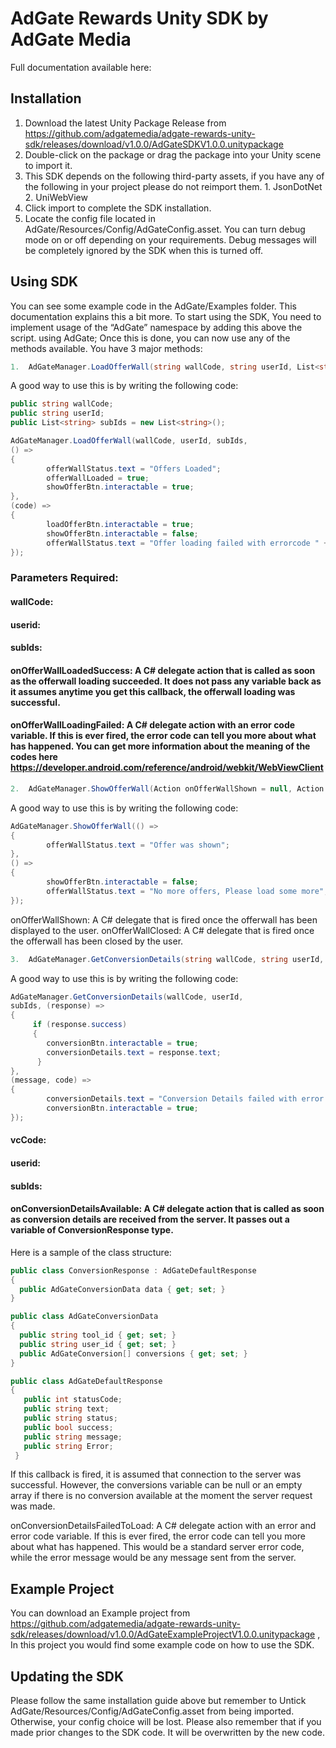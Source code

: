 # AdGate Rewards Unity SDK by AdGate Media 
Full documentation available here:
## Installation
1. Download the latest Unity Package Release from https://github.com/adgatemedia/adgate-rewards-unity-sdk/releases/download/v1.0.0/AdGateSDKV1.0.0.unitypackage
2. Double-click on the package or drag the package into your Unity scene to import it.
3. This SDK depends on the following third-party assets, if you have any of the following in your project please do not reimport them.
        1. JsonDotNet
        2. UniWebView
6. Click import to complete the SDK installation.
7. Locate the config file located in AdGate/Resources/Config/AdGateConfig.asset. You can turn debug mode on or off depending on your requirements. Debug messages will be completely ignored by the SDK when this is turned off.

## Using SDK
You can see some example code in the AdGate/Examples folder. This documentation explains this a bit more. 
To start using the SDK, You need to implement usage of the “AdGate” namespace by adding this above the script.
using AdGate;
Once this is done, you can now use any of the methods available. 
You have 3 major methods:
``` c#
1.	AdGateManager.LoadOfferWall(string wallCode, string userId, List<string> subIds = null, Action onOfferWallLoadedSuccess = null, Action<int> onOfferWallLoadingFailed = null);
```

A good way to use this is by writing the following code:

``` c#
public string wallCode;
public string userId;
public List<string> subIds = new List<string>();

AdGateManager.LoadOfferWall(wallCode, userId, subIds,
() =>
{
        offerWallStatus.text = "Offers Loaded";
        offerWallLoaded = true;
        showOfferBtn.interactable = true;
},
(code) =>
{
        loadOfferBtn.interactable = true;
        showOfferBtn.interactable = false;
        offerWallStatus.text = "Offer loading failed with errorcode " + code;
});
```

### Parameters Required:
#### wallCode:
#### userid:
#### subIds:
#### onOfferWallLoadedSuccess: A C# delegate action that is called as soon as the offerwall loading succeeded. It does not pass any variable back as it assumes anytime you get this callback, the offerwall loading was successful.
#### onOfferWallLoadingFailed: A C# delegate action with an error code variable. If this is ever fired, the error code can tell you more about what has happened. You can get more information about the meaning of the codes here https://developer.android.com/reference/android/webkit/WebViewClient 
``` c#
2.	AdGateManager.ShowOfferWall(Action onOfferWallShown = null, Action onOfferWallClosed = null);
```
A good way to use this is by writing the following code:

``` c#
AdGateManager.ShowOfferWall(() =>
{
        offerWallStatus.text = "Offer was shown";
},
() =>
{
        showOfferBtn.interactable = false;
        offerWallStatus.text = "No more offers, Please load some more";
});
```

onOfferWallShown: A C# delegate that is fired once the offerwall has been displayed to the user.
onOfferWallClosed: A C# delegate that is fired once the offerwall has been closed by the user.
``` c#
3.	AdGateManager.GetConversionDetails(string wallCode, string userId, List<string> subIds = null, Action<ConversionResponse> onConversionDetailsAvailable = null, Action<string, int> onConversionDetailsFailedToLoad = null);
```
A good way to use this is by writing the following code:

``` c#
AdGateManager.GetConversionDetails(wallCode, userId,
subIds, (response) =>
{
     if (response.success)
     {
        conversionBtn.interactable = true;
        conversionDetails.text = response.text;
      }
},
(message, code) =>
{
        conversionDetails.text = "Conversion Details failed with error " + message;
        conversionBtn.interactable = true;
});
```

#### vcCode:
#### userid:
#### subIds:
#### onConversionDetailsAvailable: A C# delegate action that is called as soon as conversion details are received from the server. It passes out a variable of ConversionResponse type. 
Here is a sample of the class structure:

``` c#    
public class ConversionResponse : AdGateDefaultResponse
{
  public AdGateConversionData data { get; set; }
}

public class AdGateConversionData
{
  public string tool_id { get; set; }
  public string user_id { get; set; }
  public AdGateConversion[] conversions { get; set; }
}

public class AdGateDefaultResponse
{
   public int statusCode;
   public string text;
   public string status;
   public bool success;
   public string message;
   public string Error;
 }
```
If this callback is fired, it is assumed that connection to the server was successful. However, the conversions variable can be null or an empty array if there is no conversion available at the moment the server request was made.

onConversionDetailsFailedToLoad: A C# delegate action with an error and error code variable. If this is ever fired, the error code can tell you more about what has happened. This would be a standard server error code, while the error message would be any message sent from the server.
## Example Project
You can download an Example project from https://github.com/adgatemedia/adgate-rewards-unity-sdk/releases/download/v1.0.0/AdGateExampleProjectV1.0.0.unitypackage , In this project you would find some example code on how to use the SDK. 

## Updating the SDK
Please follow the same installation guide above but remember to Untick AdGate/Resources/Config/AdGateConfig.asset from being imported. Otherwise, your config choice will be lost.
Please also remember that if you made prior changes to the SDK code. It will be overwritten by the new code. 
